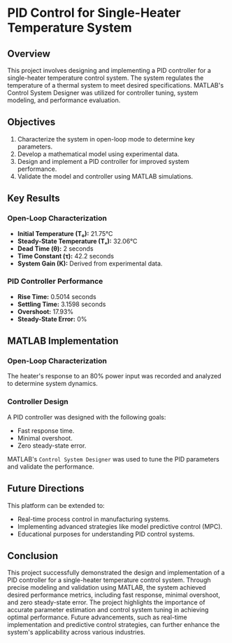 # PID Control for Single-Heater Temperature System

## Overview
This project involves designing and implementing a PID controller for a single-heater temperature control system. The system regulates the temperature of a thermal system to meet desired specifications. MATLAB's Control System Designer was utilized for controller tuning, system modeling, and performance evaluation.

## Objectives
1. Characterize the system in open-loop mode to determine key parameters.
2. Develop a mathematical model using experimental data.
3. Design and implement a PID controller for improved system performance.
4. Validate the model and controller using MATLAB simulations.


## Key Results
### Open-Loop Characterization
- **Initial Temperature (T₀):** 21.75°C
- **Steady-State Temperature (Tₓ):** 32.06°C
- **Dead Time (θ):** 2 seconds
- **Time Constant (τ):** 42.2 seconds
- **System Gain (K):** Derived from experimental data.

### PID Controller Performance
- **Rise Time:** 0.5014 seconds
- **Settling Time:** 3.1598 seconds
- **Overshoot:** 17.93%
- **Steady-State Error:** 0%

## MATLAB Implementation
### Open-Loop Characterization
The heater's response to an 80% power input was recorded and analyzed to determine system dynamics.

### Controller Design
A PID controller was designed with the following goals:
- Fast response time.
- Minimal overshoot.
- Zero steady-state error.

MATLAB's `Control System Designer` was used to tune the PID parameters and validate the performance.

## Future Directions
This platform can be extended to:
- Real-time process control in manufacturing systems.
- Implementing advanced strategies like model predictive control (MPC).
- Educational purposes for understanding PID control systems.

## Conclusion
This project successfully demonstrated the design and implementation of a PID controller for a single-heater temperature control system. Through precise modeling and validation using MATLAB, the system achieved desired performance metrics, including fast response, minimal overshoot, and zero steady-state error. The project highlights the importance of accurate parameter estimation and control system tuning in achieving optimal performance. Future advancements, such as real-time implementation and predictive control strategies, can further enhance the system's applicability across various industries.
